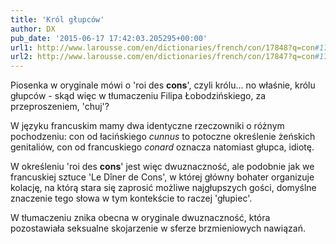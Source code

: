 ```yaml
---
title: 'Król głupców'
author: DX
pub_date: '2015-06-17 17:42:03.205295+00:00'
url1: http://www.larousse.com/en/dictionaries/french/con/17848?q=con#17722
url2: http://www.larousse.com/en/dictionaries/french/con/17847?q=con#17721
---
```


Piosenka w oryginale mówi o 'roi des **cons**', czyli królu... no właśnie, królu głupców \- skąd więc w tłumaczeniu Filipa Łobodzińskiego, za przeproszeniem, 'chuj'?

W języku francuskim mamy dwa identyczne rzeczowniki o różnym pochodzeniu: con od łacińskiego _cunnus_ to potoczne określenie żeńskich genitaliów, con od francuskiego _conard_ oznacza natomiast głupca, idiotę.

W określeniu 'roi des **cons**' jest więc dwuznaczność, ale podobnie jak we francuskiej sztuce 'Le Dîner de Cons', w której główny bohater organizuje kolację, na którą stara się zaprosić możliwe najgłupszych gości, domyślne znaczenie tego słowa w tym kontekście to raczej 'głupiec'.

W tłumaczeniu znika obecna w oryginale dwuznaczność, która pozostawiała seksualne skojarzenie w sferze brzmieniowych nawiązań.